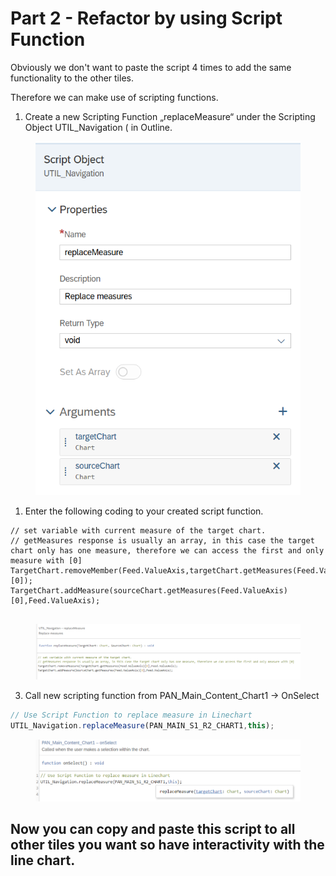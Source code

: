 # Part 2 - Refactor by using Script Function

Obviously we don't want to paste the script 4 times to add the same functionality to the other tiles.

Therefore we can make use of scripting functions.

1. Create a new Scripting Function „replaceMeasure“ under the Scripting Object UTIL\_Navigation ( in Outline.

<figure><img src="../.gitbook/assets/image.png" alt=""><figcaption></figcaption></figure>

1. Enter the following coding to your created script function.

<pre class="language-typescript"><code class="lang-typescript">// set variable with current measure of the target chart.
// getMeasures response is usually an array, in this case the target chart only has one measure, therefore we can access the first and only measure with [0]
TargetChart.removeMember(Feed.ValueAxis,targetChart.getMeasures(Feed.ValueAxis)[0]);
TargetChart.addMeasure(sourceChart.getMeasures(Feed.ValueAxis)[0],Feed.ValueAxis);
<strong>
</strong></code></pre>

<figure><img src="../.gitbook/assets/image (4) (1) (1).png" alt=""><figcaption></figcaption></figure>

3. Call new scripting function from PAN\_Main\_Content\_Chart1 -> OnSelect

```typescript
// Use Script Function to replace measure in Linechart
UTIL_Navigation.replaceMeasure(PAN_MAIN_S1_R2_CHART1,this);
```

<figure><img src="../.gitbook/assets/image (4) (1) (1) (1) (1).png" alt=""><figcaption></figcaption></figure>

## Now you can copy and paste this script to all other tiles you want so have interactivity with the line chart.
